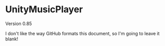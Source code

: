 UnityMusicPlayer
===============
Version 0.85

I don't like the way GitHub formats this document, so I'm going to leave it blank!
